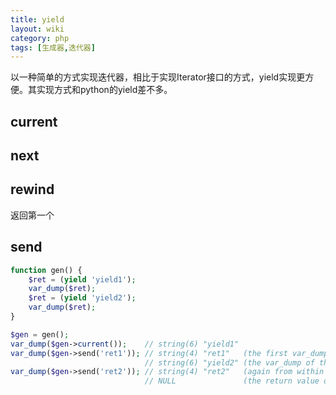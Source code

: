 ```yaml
---
title: yield
layout: wiki
category: php
tags: [生成器,迭代器]
---
```


以一种简单的方式实现迭代器，相比于实现Iterator接口的方式，yield实现更方便。其实现方式和python的yield差不多。

## current

## next

## rewind

返回第一个

## send

```php
function gen() {
    $ret = (yield 'yield1');
    var_dump($ret);
    $ret = (yield 'yield2');
    var_dump($ret);
}

$gen = gen();
var_dump($gen->current());    // string(6) "yield1"
var_dump($gen->send('ret1')); // string(4) "ret1"   (the first var_dump in gen)
                              // string(6) "yield2" (the var_dump of the ->send() return value)
var_dump($gen->send('ret2')); // string(4) "ret2"   (again from within gen)
                              // NULL               (the return value of ->send())
```